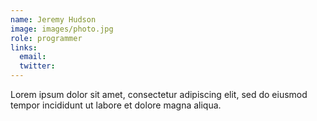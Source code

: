 ```yaml
---
name: Jeremy Hudson
image: images/photo.jpg
role: programmer
links:
  email:
  twitter:
---
```


Lorem ipsum dolor sit amet, consectetur adipiscing elit, sed do eiusmod tempor incididunt ut labore et dolore magna aliqua.
